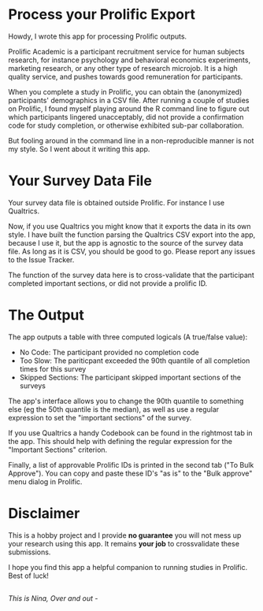 # Process your Prolific Export

Howdy, I wrote this app for processing Prolific outputs.

Prolific Academic is a participant recruitment service for human subjects research, for instance psychology and behavioral economics experiments, marketing research, or any other type of research microjob.
It is a high quality service, and pushes towards good remuneration for participants.

When you complete a study in Prolific, you can obtain the (anonymized) participants' demographics in a CSV file.
After running a couple of studies on Prolific, I found myself playing around the R command line to figure out which participants lingered unacceptably, did not provide a confirmation code for study completion, or otherwise exhibited sub-par collaboration.

But fooling around in the command line in a non-reproducible manner is not my style.
So I went about it writing this app.

# Your Survey Data File

Your survey data file is obtained outside Prolific.
For instance I use Qualtrics.

Now, if you use Qualtrics you might know that it exports the data in its own style. 
I have built the function parsing the Qualtrics CSV export into the app, because I use it, but the app is agnostic to the source of the survey data file. 
As long as it is CSV, you should be good to go. Please report any issues to the Issue Tracker.

The function of the survey data here is to cross-validate that the participant completed important sections, or did not provide a prolific ID.

# The Output

The app outputs a table with three computed logicals (A true/false value):

- No Code: The participant provided no completion code
- Too Slow: The pariticpant exceeded the 90th quantile of all completion times for this survey
- Skipped Sections: The participant skipped important sections of the surveys

The app's interface allows you to change the 90th quantile to something else (eg the 50th quantile is the median), as well as use a regular expression to set the "important sections" of the survey.

If you use Qualtrics a handy Codebook can be found in the rightmost tab in the app.
This should help with defining the regular expression for the "Important Sections" criterion.

Finally, a list of approvable Prolific IDs is printed in the second tab ("To Bulk Approve").
You can copy and paste these ID's "as is" to the "Bulk approve" menu dialog in Prolific.

# Disclaimer

This is a hobby project and I provide **no guarantee** you will not mess up your research using this app.
It remains **your job** to crossvalidate these submissions.

I hope you find this app a helpful companion to running studies in Prolific. Best of luck!

## 

_This is Nina, Over and out -_





